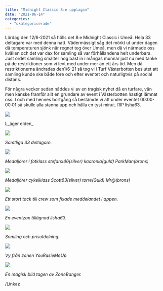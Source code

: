 ```yaml
---
title: "Midnight Classic 8:e upplagan"
date: "2021-06-14"
categories: 
  - "okategoriserade"
---
```


Lördag den 12/6-2021 så hölls det 8:e Midnight Classic i Umeå. Hela 33 deltagare var med denna natt. Vädermässigt såg det mörkt ut under dagen då temperaturen sjönk när regnet tog över Umeå, men då vi närmade oss kvällen och det var dax för samling så var förhållandena helt underbara. Just ordet samling smälter nog bäst in i mångas munnar just nu med tanke på de restriktioner som vi levt med under mer än ett års tid. Men då restriktionerna ändrades den1/6-21 så tog vi i Turf Västerbotten beslutet att samling kunde ske både före och efter eventet och naturligtvis på social distans.

För några veckor sedan nåddes vi av en tragisk nyhet då en turfare, vän men kanske framför allt en grundare av event i Västerbotten hastigt lämnat oss. I och med hennes bortgång så bestämde vi att under eventet 00:00-00:01 så skulle alla stanna upp och hålla en tyst minut. RIP lisha63.

![](https://turfvasterbotten.files.wordpress.com/2021/06/eld.jpeg?w=720)

L_äger elden_

![](https://turfvasterbotten.files.wordpress.com/2021/06/deltagare.jpg?w=461)

_Samtliga 33 deltagare._

![](https://turfvasterbotten.files.wordpress.com/2021/06/fotklass-1.jpeg?w=1024)

_Medaljörer i fotklass stefanx46(silver) kaaronia(guld) ParkMan(brons)_

![](https://turfvasterbotten.files.wordpress.com/2021/06/cykelklass-1.jpeg?w=1024)

_Medaljörer cykelklass Scott63(silver) torre(Guld) Mr@(brons)_

![](https://turfvasterbotten.files.wordpress.com/2021/06/lisha63igen-1.jpg?w=461)

_Ett stort tack till crew som fixade meddelandet i appen._

![](https://turfvasterbotten.files.wordpress.com/2021/06/lisha63-1.jpg?w=461)

_En eventzon tillägnad lisha63._

![](https://turfvasterbotten.files.wordpress.com/2021/06/samling.jpeg?w=1024)

_Samling och prisutdelning._

![](https://turfvasterbotten.files.wordpress.com/2021/06/youraismeup.jpeg?w=960)

_Vy från zonen YouRasieMeUp._

![](https://turfvasterbotten.files.wordpress.com/2021/06/sol.jpeg?w=576)

_En magisk bild tagen av ZoneBanger._

/Linkaz
